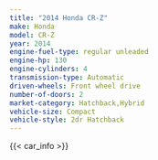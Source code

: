 ```yaml
---
title: "2014 Honda CR-Z"
make: Honda
model: CR-Z
year: 2014
engine-fuel-type: regular unleaded
engine-hp: 130
engine-cylinders: 4
transmission-type: Automatic
driven-wheels: Front wheel drive
number-of-doors: 2
market-category: Hatchback,Hybrid
vehicle-size: Compact
vehicle-style: 2dr Hatchback
---
```


{{< car_info >}}
